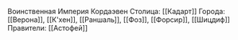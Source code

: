 Воинственная Империя Кордаэвен
Столица: [[Кадарт]] 
Города: [[Верона]], [[К'хен]], [[Раншаль]], [[Фоз]], [[Форсир]], [[Шицдиф]]
Правители: [[Астофей]]
